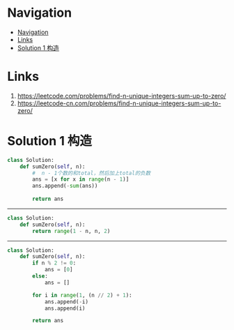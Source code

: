# Navigation
- [Navigation](#navigation)
- [Links](#links)
- [Solution 1 构造](#solution-1-%e6%9e%84%e9%80%a0)

# Links
1. https://leetcode.com/problems/find-n-unique-integers-sum-up-to-zero/
2. https://leetcode-cn.com/problems/find-n-unique-integers-sum-up-to-zero/


# Solution 1 构造
```python
class Solution:
    def sumZero(self, n):
        #  n - 1个数的和total，然后加上total的负数
        ans = [x for x in range(n - 1)]
        ans.append(-sum(ans))
        
        return ans
```
---
```python
class Solution:
    def sumZero(self, n):
        return range(1 - n, n, 2)
```
---
```python
class Solution:
    def sumZero(self, n):
        if n % 2 != 0:
            ans = [0]
        else:
            ans = []

        for i in range(1, (n // 2) + 1):
            ans.append(-i)
            ans.append(i)

        return ans
```